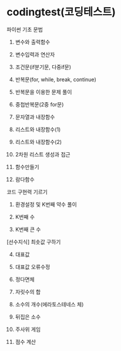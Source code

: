 # codingtest(코딩테스트)
파이썬 기초 문법

1. 변수와 출력함수

2. 변수입력과 연산자

3. 조건문(if분기문, 다중if문)

4. 반복문(for, while, break, continue)

5. 반복문을 이용한 문제 풀이

6. 중첩반복문(2중 for문)

7. 문자열과 내장함수

8. 리스트와 내장함수(1)

9. 리스트와 내장함수(2)

10. 2차원 리스트 생성과 접근

11. 함수만들기

12. 람다함수

코드 구현력 기르기

1. 환경설정 및 K번째 약수 풀이

2. K번째 수

3. K번째 큰 수

[선수지식] 최솟값 구하기

4. 대표값

4. 대표값 오류수정

5. 정다면체

6. 자릿수의 합

7. 소수의 개수(에라토스테네스 체)

8. 뒤집은 소수

9. 주사위 게임

10. 점수 계산
